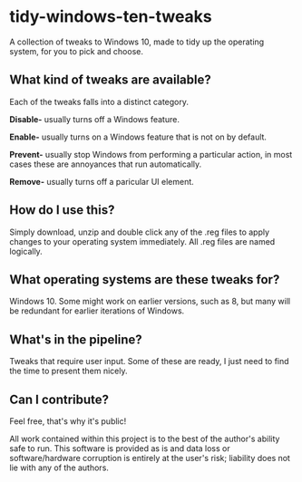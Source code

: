 # tidy-windows-ten-tweaks
A collection of tweaks to Windows 10, made to tidy up the operating system, for you to pick and choose.

## What kind of tweaks are available?
Each of the tweaks falls into a distinct category.

**Disable-** usually turns off a Windows feature.

**Enable-** usually turns on a Windows feature that is not on by default.

**Prevent-** usually stop Windows from performing a particular action, in most cases these are annoyances that run automatically.

**Remove-** usually turns off a paricular UI element.

## How do I use this?
Simply download, unzip and double click any of the .reg files to apply changes to your operating system immediately. All .reg files are named logically.

## What operating systems are these tweaks for?
Windows 10. Some might work on earlier versions, such as 8, but many will be redundant for earlier iterations of Windows.

## What's in the pipeline?
Tweaks that require user input. Some of these are ready, I just need to find the time to present them nicely.

## Can I contribute?
Feel free, that's why it's public!

All work contained within this project is to the best of the author's ability safe to run. This software is provided as is and data loss or software/hardware corruption is entirely at the user's risk; liability does not lie with any of the authors.

